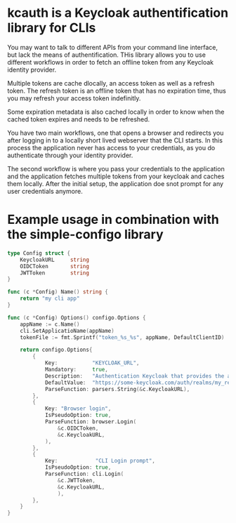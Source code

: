 # kcauth is a Keycloak authentification library for CLIs

You may want to talk to different APIs from your command line interface, but lack the means of authentification.
THis library allows you to use different workflows in order to fetch an offline token from any Keycloak identity provider.

Multiple tokens are cache dlocally, an access token as well as a refresh token.
The refresh token is an offline token that has no expiration time, thus you may refresh your access token indefinitly.

Some expiration metadata is also cached locally in order to know when the cached token expires and needs to be refreshed.

You have two main workflows, one that opens a browser and redirects you after logging in to a locally short lived webserver that the CLI starts. In this process the application never has access to your credentials, as you do authenticate through your identity provider.

The second workflow is where you pass your credentials to the application and the application fetches multiple tokens from your keycloak and caches them locally. After the initial setup, the application doe snot prompt for any user credentials anymore.


# Example usage in combination with the  simple-configo library

```go
type Config struct {
	KeycloakURL     string
    OIDCToken       string
	JWTToken        string
}

func (c *Config) Name() string {
	return "my cli app"
}

func (c *Config) Options() configo.Options {
	appName := c.Name()
	cli.SetApplicatioName(appName)
	tokenFile := fmt.Sprintf("token_%s_%s", appName, DefaultClientID)

	return configo.Options{
		{
			Key:           "KEYCLOAK_URL",
			Mandatory:     true,
			Description:   "Authentication Keycloak that provides the authorization token.",
			DefaultValue:  "https://some-keycloak.com/auth/realms/my_realm",
			ParseFunction: parsers.String(&c.KeycloakURL),
		},
		{
            Key: "Browser login",
			IsPseudoOption: true,
			ParseFunction: browser.Login(
				&c.OIDCToken,
				&c.KeycloakURL,
            ),
		},
		{
			Key:            "CLI Login prompt",
			IsPseudoOption: true,
			ParseFunction: cli.Login(
				&c.JWTToken,
				&c.KeycloakURL,
                ),
		},
	}
}

```